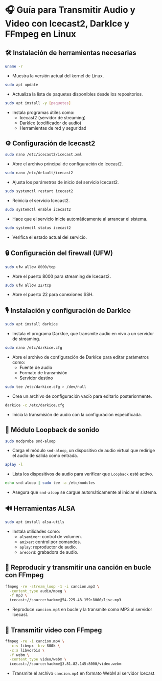 
# 🎧 Guía para Transmitir Audio y Video con Icecast2, DarkIce y FFmpeg en Linux

## 🛠️ Instalación de herramientas necesarias

```bash
uname -r
```
- Muestra la versión actual del kernel de Linux.

```bash
sudo apt update
```
- Actualiza la lista de paquetes disponibles desde los repositorios.

```bash
sudo apt install -y [paquetes]
```
- Instala programas útiles como:
  - Icecast2 (servidor de streaming)
  - DarkIce (codificador de audio)
  - Herramientas de red y seguridad

## ⚙️ Configuración de Icecast2

```bash
sudo nano /etc/icecast2/icecast.xml
```
- Abre el archivo principal de configuración de Icecast2.

```bash
sudo nano /etc/default/icecast2
```
- Ajusta los parámetros de inicio del servicio Icecast2.

```bash
sudo systemctl restart icecast2
```
- Reinicia el servicio Icecast2.

```bash
sudo systemctl enable icecast2
```
- Hace que el servicio inicie automáticamente al arrancar el sistema.

```bash
sudo systemctl status icecast2
```
- Verifica el estado actual del servicio.

## 🔒 Configuración del firewall (UFW)

```bash
sudo ufw allow 8000/tcp
```
- Abre el puerto 8000 para streaming de Icecast2.

```bash
sudo ufw allow 22/tcp
```
- Abre el puerto 22 para conexiones SSH.

## 🎙️ Instalación y configuración de DarkIce

```bash
sudo apt install darkice
```
- Instala el programa DarkIce, que transmite audio en vivo a un servidor de streaming.

```bash
sudo nano /etc/darkice.cfg
```
- Abre el archivo de configuración de DarkIce para editar parámetros como:
  - Fuente de audio
  - Formato de transmisión
  - Servidor destino

```bash
sudo tee /etc/darkice.cfg > /dev/null
```
- Crea un archivo de configuración vacío para editarlo posteriormente.

```bash
darkice -c /etc/darkice.cfg
```
- Inicia la transmisión de audio con la configuración especificada.

## 🔁 Módulo Loopback de sonido

```bash
sudo modprobe snd-aloop
```
- Carga el módulo `snd-aloop`, un dispositivo de audio virtual que redirige el audio de salida como entrada.

```bash
aplay -l
```
- Lista los dispositivos de audio para verificar que `Loopback` esté activo.

```bash
echo snd-aloop | sudo tee -a /etc/modules
```
- Asegura que `snd-aloop` se cargue automáticamente al iniciar el sistema.

## 🔊 Herramientas ALSA

```bash
sudo apt install alsa-utils
```
- Instala utilidades como:
  - `alsamixer`: control de volumen.
  - `amixer`: control por comandos.
  - `aplay`: reproductor de audio.
  - `arecord`: grabadora de audio.

## 🎵 Reproducir y transmitir una canción en bucle con FFmpeg

```bash
ffmpeg -re -stream_loop -1 -i cancion.mp3 \
  -content_type audio/mpeg \
  -f mp3 \
  icecast://source:hackme@54.225.48.159:8000/live.mp3
```
- Reproduce `cancion.mp3` en bucle y la transmite como MP3 al servidor Icecast.

## 🎥 Transmitir video con FFmpeg

```bash
ffmpeg -re -i cancion.mp4 \
  -c:v libvpx -b:v 800k \
  -c:a libvorbis \
  -f webm \
  -content_type video/webm \
  icecast://source:hackme@3.81.82.145:8000/video.webm
```
- Transmite el archivo `cancion.mp4` en formato WebM al servidor Icecast.
